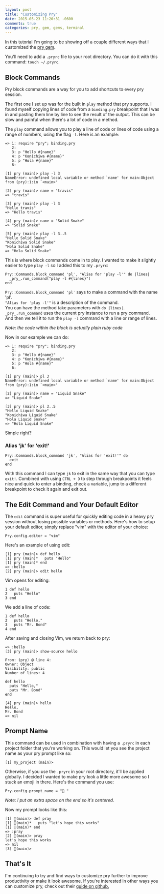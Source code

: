 ```yaml
---
layout: post
title: "Customizing Pry"
date: 2015-05-23 11:20:31 -0600
comments: true
categories: pry, gem, gems, terminal
---
```


In this tutorial I'm going to be showing off a couple different ways that I customized the [pry gem](https://github.com/pry/pry).

You'll need to add a `.pryrc` file to your root directory. You can do it with this command: `touch ~/.pryrc`.

## Block Commands

Pry block commands are a way for you to add shortcuts to every pry session.

The first one I set up was for the built in `play` method that pry supports. I found myself copying lines of code from a `binding.pry` breakpoint that I was in and pasting them line by line to see the result of the output. This can be slow and painful when there's a lot of code in a method.

The `play` command allows you to play a line of code or lines of code using a range of numbers, using the flag `-l`. Here is an example:


```
=> 1: require "pry"; binding.pry
   2:
   3: p "Hello #{name}"
   4: p "Konichiwa #{name}"
   5: p "Hola #{name}"
   6:

[1] pry (main)> play -l 3
NameError: undefined local variable or method `name' for main:Object
from (pry):1:in `<main>'

[2] pry (main)> name = "travis"
=> "travis"

[3] pry (main)> play -l 3
"Hello travis"
=> "Hello travis"

[4] pry (main)> name = "Solid Snake"
=> "Solid Snake"

[5] pry (main)> play -l 3..5
"Hello Solid Snake"
"Konichiwa Solid Snake"
"Hola Solid Snake"
=> "Hola Solid Snake"
```

This is where block commands come in to play. I wanted to make it slightly easier to type `play -l` so I added this to my `.pryrc`:

```
Pry::Commands.block_command 'pl', "Alias for 'play -l'" do |lines|
  _pry_.run_command("play -l #{lines}")
end
```

`Pry::Commands.block_command 'pl'` says to make a command with the name 'pl'.  
`"Alias for 'play -l'"` is a description of the command.  
You can have the method take parameters with `do |lines|`.  
`_pry_.run_command` uses the current pry instance to run a pry command.  
And then we tell it to run the `play -l` command with a line or range of lines.

*Note: the code within the block is actually plain ruby code*

Now in our example we can do:

```
=> 1: require "pry"; binding.pry
   2:
   3: p "Hello #{name}"
   4: p "Konichiwa #{name}"
   5: p "Hola #{name}"
   6:

[1] pry (main)> pl 3
NameError: undefined local variable or method `name' for main:Object
from (pry):1:in `<main>'

[2] pry (main)> name = "Liquid Snake"
=> "Liquid Snake"

[3] pry (main)> pl 3..5
"Hello Liquid Snake"
"Konichiwa Liquid Snake"
"Hola Liquid Snake"
=> "Hola Liquid Snake"
```

Simple right? 

### Alias 'jk' for 'exit!'

```
Pry::Commands.block_command 'jk', "Alias for 'exit!'" do
  exit
end
```

With this command I can type `jk` to exit in the same way that you can type `exit!`. Combined with using `CTRL + D` to step through breakpoints it feels nice and quick to enter a binding, check a variable, jump to a different breakpoint to check it again and exit out.


## The Edit Command and Your Default Editor

The `edit` command is super useful for quickly editing code in a heavy pry session without losing possible variables or methods. Here's how to setup your default editor, simply replace "vim" with the editor of your choice:

`Pry.config.editor = "vim"`

Here's an example of using edit:

```
[1] pry (main)> def hello
[1] pry (main)*   puts "Hello"
[1] pry (main)* end
=> :hello
[2] pry (main)> edit hello
```

Vim opens for editing:

```
1 def hello
2   puts "Hello"
3 end
```

We add a line of code:

```
1 def hello
2   puts "Hello,"
3   puts "Mr. Bond"
4 end
```

After saving and closing Vim, we return back to pry:

```
=> :hello
[3] pry (main)> show-source hello

From: (pry) @ line 4:
Owner: Object
Visibility: public
Number of lines: 4

def hello
  puts "Hello,"
  puts "Mr. Bond"
end

[4] pry (main)> hello
Hello,
Mr. Bond
=> nil
```

## Prompt Name

This command can be used in combination with having a `.pryrc` in each project folder that you're working on. This would let you see the project name as your pry prompt like so:

`[1] my_project (main)>`

Otherwise, if you use the `.pryrc` in your root directory, it'll be applied globally. I decided I wanted to make pry look a little more awesome so I stuck an emoji in there. Here's the command you use:

`Pry.config.prompt_name = "🙏 "`

*Note: I put an extra space on the end so it's centered.*

Now my prompt looks like this:

```
[1] 🙏(main)> def pray
[1] 🙏(main)*   puts "let's hope this works"
[1] 🙏(main)* end
=> :pray
[2] 🙏(main)> pray
let's hope this works
=> nil
[3] 🙏(main)>
```

## That's It

I'm continuing to try and find ways to customize pry further to improve productivity or make it look awesome. If you're interested in other ways you can customize pry, check out their [guide on github.](https://github.com/pry/pry/wiki/Customization-and-configuration)
